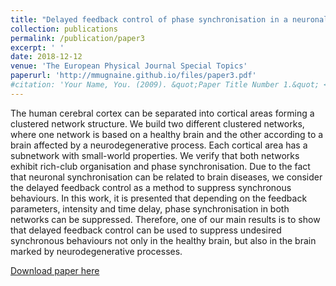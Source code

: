 ```yaml
---
title: "Delayed feedback control of phase synchronisation in a neuronal network model"
collection: publications
permalink: /publication/paper3
excerpt: ' '
date: 2018-12-12
venue: 'The European Physical Journal Special Topics'
paperurl: 'http://mmugnaine.github.io/files/paper3.pdf'
#citation: 'Your Name, You. (2009). &quot;Paper Title Number 1.&quot; <i>Journal 1</i>. 1(1).'
---
```

The human cerebral cortex can be separated into cortical areas forming a clustered network structure. We build two different clustered networks, where one network is based on a healthy brain and the other according to a brain affected by a neurodegenerative process. Each cortical area has a subnetwork with small-world properties. We verify that both networks exhibit rich-club organisation and phase synchronisation. Due to the fact that neuronal synchronisation can be related to brain diseases, we consider the delayed feedback control as a method to suppress synchronous behaviours. In this work, it is presented that depending on the feedback parameters, intensity and time delay, phase synchronisation in both networks can be suppressed. Therefore, one of our main results is to show that delayed feedback control can be used to suppress undesired synchronous behaviours not only in the healthy brain, but also in the brain marked by neurodegenerative processes.

[Download paper here](http://mmugnaine.github.io/files/paper3.pdf)

